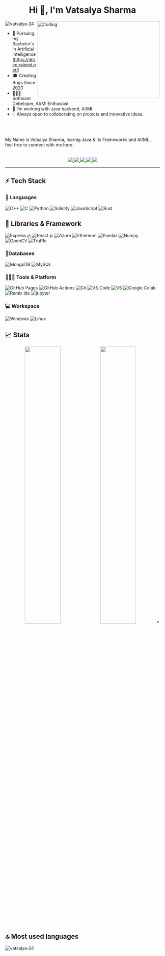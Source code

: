 
<h1 align="center">Hi 👋, I'm Vatsalya Sharma</h1>


<img align="right" alt="Coding" width="400" height="250" src="https://media.giphy.com/media/MFabj1E9mgUsqwVWHu/giphy.gif">

<p align="left"> <img src="https://komarev.com/ghpvc/?username=vatsalya-24&label=Profile%20views&color=0e75b6&style=flat" alt="vatsalya-24" /> </p>

- 📖 Pursuing my Bachelor's in Artificial Intelligence (https://ghrce.raisoni.net/)
- 🎓 Creating Bugs Since 2020
- 🧑🏻‍💻 Software Debeloper, AI/Ml Enthusiast
- 🌱 I’m working with Java backend, AI/Ml 
- 💡 Always open to collaborating on projects and innovative ideas.
</br>
</br>
</br>
<div>
My Name is Vatsalya Sharma, learnig Java & its Frameworks and AI/ML , feel free to connect with me here:
</br>
</br>
<p align="center">
	<a href="https://www.linkedin.com/in/vatsalya-sharma-29819822a/">
		<img src="https://img.shields.io/badge/LinkedIn-0077B5?style=for-the-badge&logo=linkedin&logoColor=white" />
	</a>
	<a href="https://instagram.com/__vatsalya__sharma?igshid=YmMyMTA2M2Y=">
		<img src="https://img.shields.io/badge/Instagram-%23E4405F.svg?style=for-the-badge&logo=Instagram&logoColor=white" />
	</a>
	<a href="https://medium.com/@svatsalya604">
		<img src="https://img.shields.io/badge/Medium-12100E?style=for-the-badge&logo=medium&logoColor=white" />
	</a>
        <a href="https://github.com/vatsalya-24">
		<img src="https://img.shields.io/badge/github%20actions-%232671E5.svg?style=for-the-badge&logo=githubactions&logoColor=white" />
	</a>
        <a href="mailto:vatsalyasharma24@gmail.com">
		<img src="https://img.shields.io/badge/Gmail-D14836?style=for-the-badge&logo=gmail&logoColor=white" />
	</a>
</p>
</div>


---
## ⚡ Tech Stack

### 🚀 Languages
![C++](https://img.shields.io/badge/C%2B%2B-00599C?style=for-the-badge&logo=c%2B%2B&logoColor=white)
![C](https://img.shields.io/badge/C-00599C?style=for-the-badge&logo=c&logoColor=white)
![Python](https://img.shields.io/badge/Python-FFD43B?style=for-the-badge&logo=python&logoColor=306998)
![Solidity](https://img.shields.io/badge/Solidity-363636?style=for-the-badge&logo=solidity&logoColor=white)
![JavaScript](https://img.shields.io/badge/JavaScript-F7DF1E?style=for-the-badge&logo=javascript&logoColor=black)
![Rust](https://img.shields.io/badge/Rust-000000?style=for-the-badge&logo=rust&logoColor=white)

## 🧩 Libraries & Framework
![Express.js](https://img.shields.io/badge/Express.js-000000?style=for-the-badge&logo=express&logoColor=white)
![React.js](https://img.shields.io/badge/React.js-61DAFB?style=for-the-badge&logo=react&logoColor=white)
![Azure](https://img.shields.io/badge/Microsoft_Azure-0089D6?style=for-the-badge&logo=microsoft-azure&logoColor=white)
![Ethereum](https://img.shields.io/badge/Ethereum-3C3C3D?style=for-the-badge&logo=ethereum&logoColor=white)
![Pandas](https://img.shields.io/badge/pandas-150458?style=for-the-badge&logo=pandas&logoColor=white)
![Numpy](https://img.shields.io/badge/NumPy-013243?style=for-the-badge&logo=numpy&logoColor=white)
![OpenCV](https://img.shields.io/badge/OpenCV-27338e?style=for-the-badge&logo=OpenCV&logoColor=white)
![Truffle](https://img.shields.io/badge/Truffle-5.4.9-brightgreen?style=for-the-badge&logo=truffle&logoColor=white)

### 🐬Databases
![MongoDB](https://img.shields.io/badge/MongoDB-47A248?style=for-the-badge&logo=mongodb&logoColor=white)
![MySQL](https://img.shields.io/badge/MySQL-4479A1?style=for-the-badge&logo=mysql&logoColor=white)

### 🧑🏻‍💻 Tools & Platform

![GitHub Pages](https://img.shields.io/badge/GitHub_Pages-100000?style=for-the-badge&logo=github&logoColor=white)
![GitHub Actions](https://img.shields.io/badge/GitHub_Actions-2088FF?style=for-the-badge&logo=github-actions&logoColor=white)
![Git](https://img.shields.io/badge/Git-F05032?style=for-the-badge&logo=git&logoColor=white)
![VS Code](https://img.shields.io/badge/Visual_Studio_Code-0078D4?style=for-the-badge&logo=visual%20studio%20code&logoColor=white)
![VS](https://img.shields.io/badge/Visual_Studio-5C2D91?style=for-the-badge&logo=visual%20studio&logoColor=white)
![Google Colab](https://img.shields.io/badge/Colab-F9AB00?style=for-the-badge&logo=googlecolab&color=525252)
![Remix ide](https://img.shields.io/badge/Remix%20IDE-464647?style=for-the-badge&logo=remix&logoColor=white)
![jupyter](https://img.shields.io/badge/Jupyter-F37626?style=for-the-badge&logo=jupyter&logoColor=white)

### 💻 Workspace

![Windows](https://img.shields.io/badge/Windows-0078D6?style=for-the-badge&logo=windows&logoColor=white)
![Linux](https://img.shields.io/badge/Linux-FCC624?style=for-the-badge&logo=linux&logoColor=black)

## 📈 Stats
<p align="center">
  <img width="48%" src="https://github-readme-stats.vercel.app/api?username=vatsalya-24&theme=radical&show_icons=true" />
  <img width="48%" src="https://github-readme-streak-stats.herokuapp.com/?user=vatsalya-24&hide_border=true&theme=radical" />
<

## 🔝 Most used languages
    
<p><img align="left" src="https://github-readme-stats.vercel.app/api/top-langs?username=vatsalya-24&show_icons=true&locale=en&layout=compact" alt="vatsalya-24" /></p>



